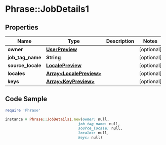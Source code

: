 # Phrase::JobDetails1

## Properties

Name | Type | Description | Notes
------------ | ------------- | ------------- | -------------
**owner** | [**UserPreview**](UserPreview.md) |  | [optional] 
**job_tag_name** | **String** |  | [optional] 
**source_locale** | [**LocalePreview**](LocalePreview.md) |  | [optional] 
**locales** | [**Array&lt;LocalePreview&gt;**](LocalePreview.md) |  | [optional] 
**keys** | [**Array&lt;KeyPreview&gt;**](KeyPreview.md) |  | [optional] 

## Code Sample

```ruby
require 'Phrase'

instance = Phrase::JobDetails1.new(owner: null,
                                 job_tag_name: null,
                                 source_locale: null,
                                 locales: null,
                                 keys: null)
```


